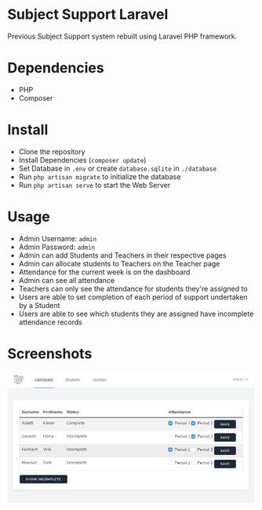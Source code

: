 # Subject Support Laravel
Previous Subject Support system rebuilt using Laravel PHP framework.

# Dependencies
- PHP
- Composer

# Install
- Clone the repository
- Install Dependencies (`composer update`)
- Set Database in `.env` or create `database.sqlite` in `./database`
- Run `php artisan migrate` to initialize the database
- Run `php artisan serve` to start the Web Server

# Usage
- Admin Username: `admin`
- Admin Password: `admin`
- Admin can add Students and Teachers in their respective pages
- Admin can allocate students to Teachers on the Teacher page
- Attendance for the current week is on the dashboard
- Admin can see all attendance
- Teachers can only see the attendance for students they're assigned to
- Users are able to set completion of each period of support undertaken by a Student
- Users are able to see which students they are assigned have incomplete attendance records

# Screenshots
![dashboard](./images/dashboard.png)
